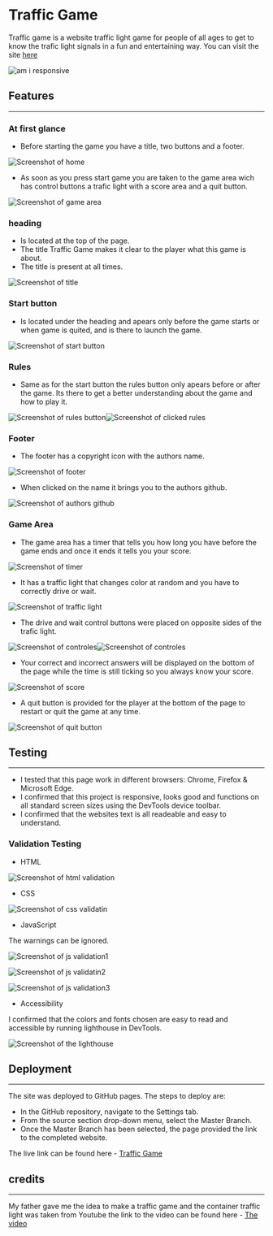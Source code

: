 # Traffic Game

Traffic game is a website traffic light game for people of all ages to get to know the trafic light signals in a fun and entertaining way. You can visit the site [here](https://joelleongfeller.github.io/traffic-light-game/)

![am i responsive](assets/images/am-i-responsive.PNG)


## Features

---

### At first glance
- Before starting the game you have a title, two buttons and a footer.

![Screenshot of home](assets/images/home.jpg)

- As soon as you press start game you are taken to the game area wich has control buttons a trafic light with a score area and a quit button. 

![Screenshot of game area](assets/images/game-area.jpg)

### heading
- Is located at the top of the page.
- The title Traffic Game makes it clear to the player what this game is about.
- The title is present at all times.


![Screenshot of title](assets/images/title-light-game.jpg)

### Start button
- Is located under the heading and apears only before the game starts or when game is quited, and is there to launch the game.


![Screenshot of start button](assets/images/start-btn.jpg)

### Rules 
- Same as for the start button the rules button only apears before or after the game. Its there to get a better understanding about the game and how to play it.


![Screenshot of rules button](assets/images/rules-btn.jpg)![Screenshot of clicked rules](assets/images/rules-clicked.jpg)

### Footer
- The footer has a copyright icon with the authors name.


![Screenshot of footer](assets/images/footer.jpg)


- When clicked on the name it brings you to the authors github.


![Screenshot of authors github](assets/images/github.jpg)


### Game Area 
- The game area has a timer that tells you how long you have before the game ends and once it ends it tells you your score.


![Screenshot of timer](assets/images/timer.jpg)


- It has a traffic light that changes color at random and you have to correctly drive or wait.


![Screenshot of traffic light](assets/images/t-light.jpg)


- The drive and wait control buttons were placed on opposite sides of the trafic light.


![Screenshot of controles](assets/images/drive.jpg)![Screenshot of controles](assets/images/wait.jpg)


- Your correct and incorrect answers will be displayed on the bottom of the page while the time is still ticking so you always know your score.


![Screenshot of score](assets/images/score.jpg) 


- A quit button is provided for the player at the bottom of the page to restart or quit the game at any time.


![Screenshot of quit button](assets/images/quit-game.jpg)

## Testing
---
- I tested that this page work in different browsers: Chrome, Firefox & Microsoft Edge.
- I confirmed that this project is responsive, looks good and functions on all standard screen sizes using the DevTools device toolbar.
- I confirmed that the websites text is all readeable and easy to understand.

### Validation Testing

- HTML

![Screenshot of html validation](assets/images/html-validation.jpg)

- CSS

![Screenshot of css validatin](assets/images/css-validation.jpg)


- JavaScript

The warnings can be ignored.

![Screenshot of js validation1](assets/images/js-validatin1.jpg)


![Screenshot of js validatin2](assets/images/ja-validatin2.jpg)


![Screenshot of js validation3](assets/images/js-validaton3.jpg)


- Accessibility

I confirmed that the colors and fonts chosen are easy to read and accessible by running lighthouse in DevTools.

![Screenshot of the lighthouse](assets/images/lighthouse.jpg)



## Deployment

---

The site was deployed to GitHub pages. The steps to deploy are:
- In the GitHub repository, navigate to the Settings tab.
- From the source section drop-down menu, select the Master Branch.
- Once the Master Branch has been selected, the page provided the link to the completed website.


The live link can be found here - [Traffic Game](https://joelleongfeller.github.io/traffic-light-game/)

## credits
---
My father gave me the idea to make a traffic game and the container traffic light was taken from Youtube the link to the video can be found here - [The video](https://www.youtube.com/watch?v=8vagi0PJbM0&t=200s)


